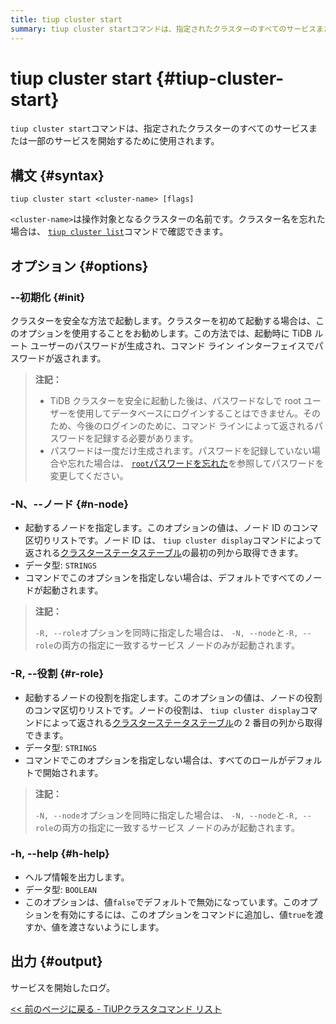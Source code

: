 ```yaml
---
title: tiup cluster start
summary: tiup cluster startコマンドは、指定されたクラスターのすべてのサービスまたは一部のサービスを開始するために使用されます。安全な開始のための --init、ノードを指定するための -N、ロールを指定するための -R、ヘルプのための -h などのオプションがあります。出力は、サービスの開始のログです。
---
```


# tiup cluster start {#tiup-cluster-start}

`tiup cluster start`コマンドは、指定されたクラスターのすべてのサービスまたは一部のサービスを開始するために使用されます。

## 構文 {#syntax}

```shell
tiup cluster start <cluster-name> [flags]
```

`<cluster-name>`は操作対象となるクラスターの名前です。クラスター名を忘れた場合は、 [`tiup cluster list`](/tiup/tiup-component-cluster-list.md)コマンドで確認できます。

## オプション {#options}

### --初期化 {#init}

クラスターを安全な方法で起動します。クラスターを初めて起動する場合は、このオプションを使用することをお勧めします。この方法では、起動時に TiDB ルート ユーザーのパスワードが生成され、コマンド ライン インターフェイスでパスワードが返されます。

> **注記：**
>
> -   TiDB クラスターを安全に起動した後は、パスワードなしで root ユーザーを使用してデータベースにログインすることはできません。そのため、今後のログインのために、コマンド ラインによって返されるパスワードを記録する必要があります。
> -   パスワードは一度だけ生成されます。パスワードを記録していない場合や忘れた場合は、 [`root`パスワードを忘れた](/user-account-management.md#forget-the-root-password)を参照してパスワードを変更してください。

### -N、--ノード {#n-node}

-   起動するノードを指定します。このオプションの値は、ノード ID のコンマ区切りリストです。ノード ID は、 `tiup cluster display`コマンドによって返される[クラスターステータステーブル](/tiup/tiup-component-cluster-display.md)の最初の列から取得できます。
-   データ型: `STRINGS`
-   コマンドでこのオプションを指定しない場合は、デフォルトですべてのノードが起動されます。

> **注記：**
>
> `-R, --role`オプションを同時に指定した場合は、 `-N, --node`と`-R, --role`の両方の指定に一致するサービス ノードのみが起動されます。

### -R, --役割 {#r-role}

-   起動するノードの役割を指定します。このオプションの値は、ノードの役割のコンマ区切りリストです。ノードの役割は、 `tiup cluster display`コマンドによって返される[クラスターステータステーブル](/tiup/tiup-component-cluster-display.md)の 2 番目の列から取得できます。
-   データ型: `STRINGS`
-   コマンドでこのオプションを指定しない場合は、すべてのロールがデフォルトで開始されます。

> **注記：**
>
> `-N, --node`オプションを同時に指定した場合は、 `-N, --node`と`-R, --role`の両方の指定に一致するサービス ノードのみが起動されます。

### -h, --help {#h-help}

-   ヘルプ情報を出力します。
-   データ型: `BOOLEAN`
-   このオプションは、値`false`でデフォルトで無効になっています。このオプションを有効にするには、このオプションをコマンドに追加し、値`true`を渡すか、値を渡さないようにします。

## 出力 {#output}

サービスを開始したログ。

[&lt;&lt; 前のページに戻る - TiUPクラスタコマンド リスト](/tiup/tiup-component-cluster.md#command-list)
